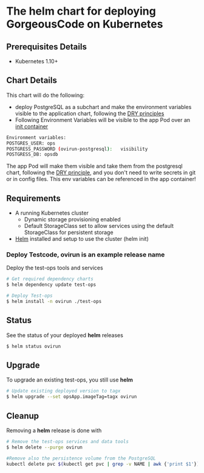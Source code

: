 # The helm chart for deploying GorgeousCode on Kubernetes

## Prerequisites Details

* Kubernetes 1.10+

## Chart Details
This chart will do the following:

* deploy PostgreSQL as a subchart and make the environment variables visible to the  application chart, following the [DRY principles](https://de.wikipedia.org/wiki/Don%E2%80%99t_repeat_yourself)
* Following  Environment Variables will be visible to the app Pod over an [init container](https://kubernetes.io/docs/concepts/workloads/pods/init-containers/)
```bash
Environment variables:
POSTGRES_USER: ops
POSTGRESS_PASSWORD (ovirun-postgresql):   visibility
POSTGRESS_DB: opsdb
```
The app Pod will make them visible and take them from the postgresql chart, following the [DRY principle](https://de.wikipedia.org/wiki/Don%E2%80%99t_repeat_yourself), and you don't need to write secrets in git or in config files. This env variables can be referenced in the app container!

## Requirements
- A running Kubernetes cluster
  - Dynamic storage provisioning enabled
  - Default StorageClass set to allow services using the default StorageClass for persistent storage
- [Helm](https://helm.sh/) installed and setup to use the cluster (helm init)


### Deploy Testcode, ovirun is an example release name
Deploy the test-ops tools and services
```bash
# Get required dependency charts
$ helm dependency update test-ops

# Deploy Test-ops
$ helm install -n ovirun ./test-ops
```

## Status
See the status of your deployed **helm** releases
```bash
$ helm status ovirun
```

## Upgrade
To upgrade an existing test-ops, you still use **helm**
```bash
# Update existing deployed version to tagx
$ helm upgrade --set opsApp.imageTag=tagx ovirun
```

## Cleanup
Removing a **helm** release is done with
```bash
# Remove the test-ops services and data tools
$ helm delete --purge ovirun

#Remove also the persistence volume from the PostgreSQL 
kubectl delete pvc $(kubectl get pvc | grep -v NAME | awk {'print $1'})

```
